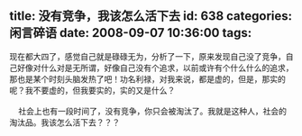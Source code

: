 title: 没有竞争，我该怎么活下去
id: 638
categories: 闲言碎语
date: 2008-09-07 10:36:00
tags:
---

现在都大四了，感觉自己就是碌碌无为，分析了一下，原来发现自己没了竞争，自己好像对什么对是无所谓，好像自己没有个追求，以前或许有个什么什么的追求，那也是某个时刻头脑发热了吧！功名利禄，对我来说，都是虚的，但是，那实的呢？我不要虚的，但我要实的，实的又是什么？
</br>
</br>&nbsp;&nbsp; &nbsp;社会上也有一段时间了，没有竞争，你只会被淘汰了。我就是这种人，社会的淘汰品。我该怎么活下去？？？
